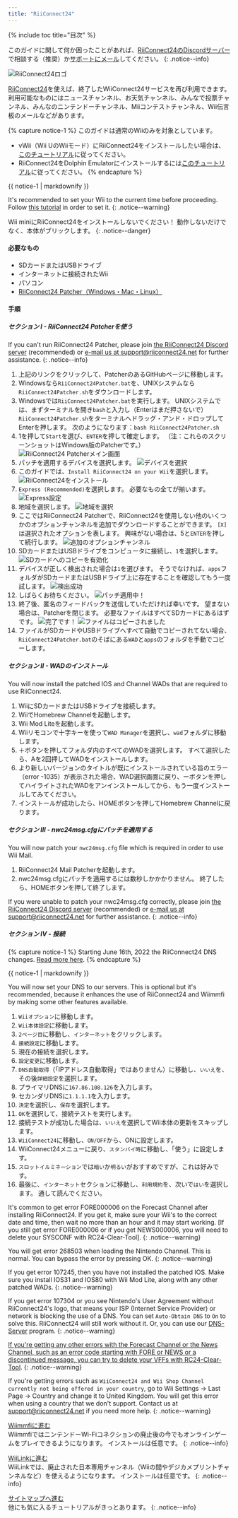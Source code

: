 ```yaml
---
title: "RiiConnect24"
---
```


{% include toc title="目次" %}

このガイドに関して何か困ったことがあれば、[RiiConnect24のDiscordサーバー](https://discord.gg/rc24)で相談する（推奨）か[サポートにメール](mailto:support@riiconnect24.net)してください。
{: .notice--info}

![RiiConnect24ロゴ](/images/WiiRC24Logo.jpg)

[RiiConnect24](https://rc24.xyz/)を使えば、終了したWiiConnect24サービスを再び利用できます。利用可能なものにはニュースチャンネル、お天気チャンネル、みんなで投票チャンネル、みんなのニンテンドーチャンネル、Miiコンテストチャンネル、Wii伝言板のメールなどがあります。

{% capture notice-1 %}
このガイドは通常のWiiのみを対象としています。

- vWii（Wii UのWiiモード）にRiiConnect24をインストールしたい場合は、[このチュートリアル](riiconnect24-vwii)に従ってください。
- RiiConnect24をDolphin Emulatorにインストールするには[このチュートリアル](riiconnect24-dolphin)に従ってください。
{% endcapture %}

<div class="notice--warning">{{ notice-1 | markdownify }}</div>

It's recommended to set your Wii to the current time before proceeding. Follow [this tutorial](rtc) in order to set it.
{: .notice--warning}

Wii miniにRiiConnect24をインストールしないでください！ 動作しないだけでなく、本体がブリックします。
{: .notice--danger}

#### 必要なもの

* SDカードまたはUSBドライブ
* インターネットに接続されたWii
* パソコン
* [RiiConnect24 Patcher（Windows・Mac・Linux）](https://github.com/RiiConnect24/RiiConnect24-Patcher/releases)

#### 手順

##### セクション I - RiiConnect24 Patcherを使う

If you can't run RiiConnect24 Patcher, please join [the RiiConnect24 Discord server](https://discord.gg/rc24) (recommended) or [e-mail us at support@riiconnect24.net](mailto:support@riiconnect24.net) for further assistance.
{: .notice--info}

1. 上記のリンクをクリックして、PatcherのあるGitHubページに移動します。
2. Windowsなら`RiiConnect24Patcher.bat`を、UNIXシステムなら`RiiConnect24Patcher.sh`をダウンロードします。
3. Windowsでは`RiiConnect24Patcher.bat`を実行します。 UNIXシステムでは、まずターミナルを開き`bash`と入力し（Enterはまだ押さないで）`RiiConnect24Patcher.sh`をターミナルへドラッグ・アンド・ドロップしてEnterを押します。 次のようになります：`bash RiiConnect24Patcher.sh`
4. 1を押して`Start`を選び、`ENTER`を押して確定します。 （注：これらのスクリーンショットはWindows版のPatcherです。） ![RiiConnect24 Patcherメイン画面](/images/RC24_Patcher/1.JPG)
5. パッチを適用するデバイスを選択します。 ![デバイスを選択](/images/RC24_Patcher/2.JPG)
6. このガイドでは、`Install RiiConnect24 on your Wii`を選択します。 ![RiiConnect24をインストール](/images/RC24_Patcher/3.JPG)
7. `Express (Recommended)`を選択します。 必要なもの全てが揃います。 ![Express設定](/images/RC24_Patcher/4.JPG)
8. 地域を選択します。 ![地域を選択](/images/RC24_Patcher/5.JPG)
9. ここではRiiConnect24 Patcherで、RiiConnect24を使用しない他のいくつかのオプションチャンネルを追加でダウンロードすることができます。 `[X]`は選択されたオプションを表します。 興味がない場合は、5と`ENTER`を押して続行します。 ![追加のオプションチャンネル](/images/RC24_Patcher/6.JPG)
10. SDカードまたはUSBドライブをコンピュータに接続し、`1`を選択します。 ![SDカードへのコピーを有効化](/images/RC24_Patcher/7.JPG)
11. デバイスが正しく検出された場合は`1`を選びます。 そうでなければ、`apps`フォルダがSDカードまたはUSBドライブ上に存在することを確認してもう一度試します。 ![検出成功](/images/RC24_Patcher/8.JPG)
12. しばらくお待ちください。 ![パッチ適用中！](/images/RC24_Patcher/9.JPG)
13. 終了後、匿名のフィードバックを送信していただければ幸いです。  望まない場合は、Patcherを閉じます。 必要なファイルはすべてSDカードにあるはずです。 ![完了です！](/images/RC24_Patcher/10.JPG) ![ファイルはコピーされました](/images/RC24_Patcher/11.PNG)
14. ファイルがSDカードやUSBドライブへすべて自動でコピーされてない場合、`RiiConnect24Patcher.bat`のそばにある`WAD`と`apps`のフォルダを手動でコピーします。

##### セクション II - WADのインストール

You will now install the patched IOS and Channel WADs that are required to use RiiConnect24.

1. WiiにSDカードまたはUSBドライブを接続します。
2. WiiでHomebrew Channelを起動します。
3. Wii Mod Liteを起動します。
4. Wiiリモコンで十字キーを使って`WAD Manager`を選択し、`wad`フォルダに移動します。
5. ＋ボタンを押してフォルダ内のすべてのWADを選択します。 すべて選択したら、Aを2回押してWADをインストールします。
6. より新しいバージョンのタイトルが既にインストールされている旨のエラー（error -1035）が表示された場合、WAD選択画面に戻り、ーボタンを押してハイライトされたWADをアンインストールしてから、もう一度インストールしてみてください。
7. インストールが成功したら、HOMEボタンを押してHomebrew Channelに戻ります。

##### セクション III - nwc24msg.cfgにパッチを適用する

You will now patch your `nwc24msg.cfg` file which is required in order to use Wii Mail.

1. RiiConnect24 Mail Patcherを起動します。
2. nwc24msg.cfgにパッチを適用するには数秒しかかかりません。 終了したら、HOMEボタンを押して終了します。

If you were unable to patch your nwc24msg.cfg correctly, please join [the RiiConnect24 Discord server](https://discord.gg/rc24) (recommended) or [e-mail us at support@riiconnect24.net](mailto:support@riiconnect24.net) for further assistance.
{: .notice--info}

##### セクション IV - 接続

{% capture notice-1 %}
Starting June 16th, 2022 the RiiConnect24 DNS changes. [Read more here](riiconnect24-dns-update).
{% endcapture %}

<div class="notice--warning">{{ notice-1 | markdownify }}</div>

You will now set your DNS to our servers. This is optional but it's recommended, because it enhances the use of RiiConnect24 and Wiimmfi by making some other features available.

1. `Wiiオプション`に移動します。
2. `Wii本体設定`に移動します。
3. `2ページ目`に移動し、`インターネット`をクリックします。
4. `接続設定`に移動します。
5. 現在の接続を選択します。
6. `設定変更`に移動します。
7. `DNS自動取得`（「IPアドレス自動取得」ではありません）に移動し、`いいえ`を、その後`詳細設定`を選択します。
8. プライマリDNSに`167.86.108.126`を入力します。
9. セカンダリDNSに`1.1.1.1`を入力します。
10. `決定`を選択し、`保存`を選択します。
11. `OK`を選択して、接続テストを実行します。
12. 接続テストが成功した場合は、`いいえ`を選択してWii本体の更新をスキップします。
13. `WiiConnect24`に移動し、`ON/OFF`から、ONに設定します。
14. WiiConnect24メニューに戻り、`スタンバイ時`に移動し、「使う」に設定します。
15. `スロットイルミネーション`では`暗い`か`明るい`がおすすめですが、これは好みです。
16. 最後に、`インターネット`セクションに移動し、`利用規約`を、次いで`はい`を選択します。 通して読んでください。

It's common to get error FORE000006 on the Forecast Channel after installing RiiConnect24. If you get it, make sure your Wii's to the correct date and time, then wait no more than an hour and it may start working. [If you still get error FORE000006 or if you get NEWS000006, you will need to delete your SYSCONF with RC24-Clear-Tool].
{: .notice--warning}

You will get error 268503 when loading the Nintendo Channel. This is normal. You can bypass the error by pressing OK.
{: .notice--warning}

If you get error 107245, then you have not installed the patched IOS. Make sure you install IOS31 and IOS80 with Wii Mod Lite, along with any other patched WADs.
{: .notice--warning}

If you get error 107304 or you see Nintendo's User Agreement without RiiConnect24's logo, that means your ISP (Internet Service Provider) or network is blocking the use of a DNS. You can set `Auto-Obtain DNS` to `On` to solve this. RiiConnect24 will still work without it. Or, you can use our [DNS-Server](https://github.com/RiiConnect24/DNS-Server/releases/latest) program.
{: .notice--warning}

[If you're getting any other errors with the Forecast Channel or the News Channel, such as an error code starting with FORE or NEWS or a discontinued message, you can try to delete your VFFs with RC24-Clear-Tool](deleting-vffs).
{: .notice--warning}

If you're getting errors such as `WiiConnect24 and Wii Shop Channel currently not being offered in your country`, go to Wii Settings -> Last Page -> Country and change it to United Kingdom. You will get this error when using a country that we don't support. Contact us at [support@riiconnect24.net](mailto:support@riiconnect24.net) if you need more help.
{: .notice--warning}

[Wiimmfiに進む](wiimmfi)<br> WiimmfiではニンテンドーWi-Fiコネクションの廃止後の今でもオンラインゲームをプレイできるようになります。 インストールは任意です。
{: .notice--info}

[WiiLinkに進む](wiilink)<br> WiiLinkでは、廃止された日本専用チャンネル（Wiiの間やデジカメプリントチャンネルなど）を使えるようになります。 インストールは任意です。
{: .notice--info}

[サイトマップへ進む](site-navigation)<br> 他にも気に入るチュートリアルがきっとあります。
{: .notice--info}
